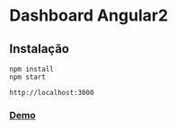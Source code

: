 # Dashboard Angular2

## Instalação

	npm install
	npm start
	
	http://localhost:3000
	
### [Demo](http://jhonmike.github.io/DashboardNg/ng2)